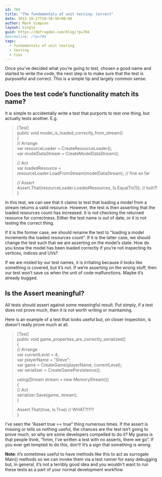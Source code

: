 ```yaml
---
id: 704
title: "The fundamentals of unit testing: Correct"
date: 2012-10-27T19:50:56+00:00
author: Mark Simpson
layout: single
guid: https://defragdev.com/blog/?p=704
#permalink: /?p=704
tags:
  - fundamentals of unit testing
  - testing
  - tips
---
```

Once you’ve decided what you’re going to test, chosen a good name and started to write the code, the next step is to make sure that the test is purposeful and correct. This is a simple tip and largely common sense.

## Does the test code’s functionality match its name?

It is simple to accidentally write a test that purports to test one thing, but actually tests another. E.g. 

> [Test]  
> public void model\_is\_loaded\_correctly\_from_stream()  
> {  
>  // Arrange  
>  var resourceLoader = CreateResourceLoader();  
>  var modelDataStream = CreateModelDataStream();
> 
>  // Act  
>  var loadedResource = resourceLoader.LoadFromStream(modelDataStream); // fine so far
> 
>  // Assert  
>  Assert.That(resourceLoader.LoadedResources, Is.EqualTo(1)); // buh?!  
> }

In this test, we can see that it claims to test that loading a model from a stream returns a valid resource. However, the test is then asserting that the loaded resources count has increased. It is not checking the returned resource for correctness. Either the test name is out of date, or it is not testing the correct thing. 

If it is the former case, we should rename the test to “loading a model increments the loaded resources count”. If it is the latter case, we should change the test such that we are asserting on the model’s state. How do you know the model has been loaded correctly if you’re not inspecting its vertices, indices and UVs?

If we are misled by our test names, it is irritating because it looks like something is covered, but it’s not. If we’re asserting on the wrong stuff, then our test won’t save us when the unit of code malfunctions. Maybe it’s already bugged.

## Is the Assert meaningful?

All tests should assert against some meaningful result. Put simply, if a test does not prove much, then it is not worth writing or maintaining.

Here is an example of a test that looks useful but, on closer inspection, is doesn't really prove much at all. 

> [Test]  
> public void game\_properties\_are\_correctly\_serialized()  
> {  
>  // Arrange  
>  var currentLevel = 4;  
>  var playerName = "Steve";  
>  var game = CreateGame(playerName, currentLevel);  
>  var serializer = CreateGamePersistence();  
>   
>  using(Stream stream = new MemoryStream())  
>  {  
>  // Act  
>  serializer.Save(game, stream);  
>  }  
>   
>  Assert.That(true, Is.True) // WHAT?!?!?  
> }

I’ve seen the “Assert true == true” thing numerous times. If the assert is missing or tells us nothing useful, the chances are the test isn’t going to prove much, so why are some developers compelled to do it? My guess is that people think, “hmm, I’ve written a test with no asserts, there we go”. If you ever get tempted to do this, don’t! It’s a sign that something is wrong.

**Note**: it’s sometimes useful to have methods like this to act as surrogate Main() methods so we can invoke them via a test runner for easy debugging but, in general, it’s not a terribly good idea and you wouldn’t want to run these tests as a part of your normal development workflow.